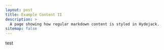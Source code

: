 ```yaml
---
layout: post
title: Example Content II
description: >
  A page showing how regular markdown content is styled in Hydejack.
sitemap: false
---
```



test